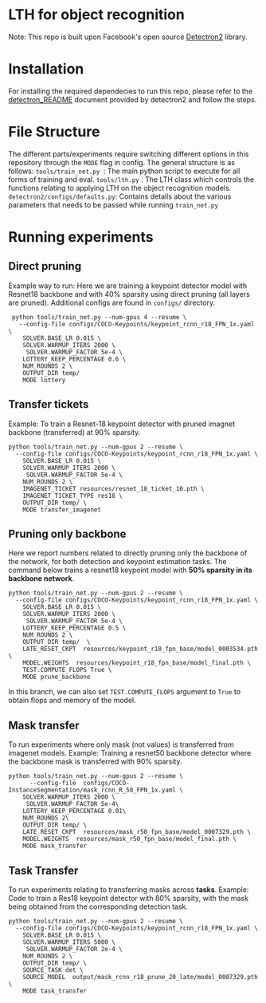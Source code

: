 # LTH for object recognition

Note: This repo is built upon Facebook's open source [Detectron2](https://github.com/facebookresearch/detectron2) library.

# Installation
For installing the required dependecies to run this repo, please refer to the [detectron_README](detectron_README.md) document provided by detectron2 and follow the steps. 

# File Structure
The different parts/experiments require switching different options in this repository through the ```MODE``` flag in config. The general structure is as follows:
```tools/train_net.py ```:  The main python script to execute for all forms of training and eval. 
```tools/lth.py``` : The LTH class which controls the functions relating to applying LTH on the object recognition models. 
```detectron2/configs/defaults.py```: Contains details about the various parameters that needs to be passed while running ```train_net.py```

# Running experiments
## Direct pruning
Example way to run: 
Here we are training a keypoint detector model with Resnet18 backbone and with 40% sparsity using direct pruning (all layers are pruned). 
Additional configs are found in ```configs/``` directory.

```
 python tools/train_net.py --num-gpus 4 --resume \
   --config-file configs/COCO-Keypoints/keypoint_rcnn_r18_FPN_1x.yaml \
 	SOLVER.BASE_LR 0.015 \
 	SOLVER.WARMUP_ITERS 2000 \
 	 SOLVER.WARMUP_FACTOR 5e-4 \
 	LOTTERY_KEEP_PERCENTAGE 0.6 \
 	NUM_ROUNDS 2 \
 	OUTPUT_DIR temp/
 	MODE lottery
```


## Transfer tickets
Example:
To train a Resnet-18 keypoint detector with pruned imagnet backbone (transferred) at 90% sparsity. 

```
python tools/train_net.py --num-gpus 2 --resume \
  --config-file configs/COCO-Keypoints/keypoint_rcnn_r18_FPN_1x.yaml \
	SOLVER.BASE_LR 0.015 \
	SOLVER.WARMUP_ITERS 2000 \
	 SOLVER.WARMUP_FACTOR 5e-4 \
	NUM_ROUNDS 2 \
	IMAGENET_TICKET resources/resnet_18_ticket_10.pth \
	IMAGENET_TICKET_TYPE res18 \
	OUTPUT_DIR temp/ \
	MODE transfer_imagenet 
```
## Pruning only backbone
Here we report numbers related to directly pruning only the backbone of the network, for both detection and keypoint estimation tasks. 
The command below trains a resnet18 keypoint model with **50% sparsity in its backbone network**.
```
python tools/train_net.py --num-gpus 2 --resume \
  --config-file configs/COCO-Keypoints/keypoint_rcnn_r18_FPN_1x.yaml \
	SOLVER.BASE_LR 0.015 \
	SOLVER.WARMUP_ITERS 2000 \
	 SOLVER.WARMUP_FACTOR 5e-4 \
	LOTTERY_KEEP_PERCENTAGE 0.5 \
	NUM_ROUNDS 2 \
	OUTPUT_DIR temp/  \
	LATE_RESET_CKPT  resources/keypoint_r18_fpn_base/model_0003534.pth \
	MODEL.WEIGHTS  resources/keypoint_r18_fpn_base/model_final.pth \
	TEST.COMPUTE_FLOPS True \
	MODE prune_backbone
```
In this branch, we can also set ```TEST.COMPUTE_FLOPS``` argument to ```True``` to obtain flops and memory of the model. 

## Mask transfer
To run experiments where only mask (not values) is transferred from imagenet models. 
Example: Training a resnet50 backbone detector where the backbone mask is transferred with 90% sparsity. 
```
python tools/train_net.py --num-gpus 2 --resume \
      --config-file  configs/COCO-InstanceSegmentation/mask_rcnn_R_50_FPN_1x.yaml \
	SOLVER.WARMUP_ITERS 2000 \
	 SOLVER.WARMUP_FACTOR 5e-4\
	LOTTERY_KEEP_PERCENTAGE 0.01\
	NUM_ROUNDS 2\
	OUTPUT_DIR temp/ \
	LATE_RESET_CKPT  resources/mask_r50_fpn_base/model_0007329.pth \
	MODEL.WEIGHTS  resources/mask_r50_fpn_base/model_final.pth \
	MODE mask_transfer

```
## Task Transfer
To run experiments relating to transferring masks across __tasks__. 
Example:
Code to train a Res18 keypoint detector with 80% sparsity, with the mask being obtained from the corresponding detection task. 
```
python tools/train_net.py --num-gpus 2 --resume \
  --config-file configs/COCO-Keypoints/keypoint_rcnn_r18_FPN_1x.yaml \
	SOLVER.BASE_LR 0.015 \
	SOLVER.WARMUP_ITERS 5000 \
	 SOLVER.WARMUP_FACTOR 2e-4 \
	NUM_ROUNDS 2 \
	OUTPUT_DIR temp/ \
	SOURCE_TASK det \
	SOURCE_MODEL  output/mask_rcnn_r18_prune_20_late/model_0007329.pth \
	MODE task_transfer
```

